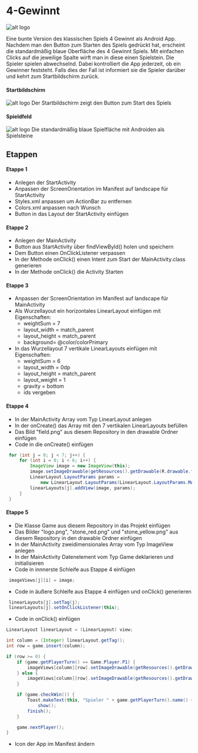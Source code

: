 # 4-Gewinnt

![alt logo](https://github.com/Lukas-Skywalker/4-Gewinnt/blob/master/4-Gewinnt%20Etappe%205/app/src/main/res/drawable/logo.png)

Eine bunte Version des klassischen Spiels 4 Gewinnt als Android App. Nachdem man den Button zum Starten des Spiels gedrückt hat, erscheint die standardmäßig blaue Oberfläche des 4 Gewinnt Spiels. Mit einfachen Clicks auf die jeweilige Spalte wirft man in diese einen Spielstein. Die Spieler spielen abwechselnd. Dabei kontrolliert die App jederzeit, ob ein Gewinner feststeht. Falls dies der Fall ist informiert sie die Spieler darüber und kehrt zum Startbildschirm zurück.

#### Startbildschirm
![alt logo](https://github.com/Lukas-Skywalker/4-Gewinnt/blob/master/Screenshots/Startbildschirm.png) 
Der Startbildschirm zeigt den Button zum Start des Spiels

#### Spieldfeld
![alt logo](https://github.com/Lukas-Skywalker/4-Gewinnt/blob/master/Screenshots/Spielfeld.png)
Die standardmäßig blaue Spielfläche mit Androiden als Spielsteine




## Etappen
#### Etappe 1
 - Anlegen der StartActivity
 - Anpassen der ScreenOrientation im Manifest auf landscape für StartActivity
 - Styles.xml anpassen um ActionBar zu entfernen
 - Colors.xml anpassen nach Wunsch
 - Button in das Layout der StartActivity einfügen

#### Etappe 2
 - Anlegen der MainActivity
 - Button aus StartActivity über findViewById() holen und speichern
 - Dem Button einen OnClickListener verpassen
 - In der Methode onClick() einen Intent zum Start der MainActivity.class generieren
 - In der Methode onClick() die Activity Starten

#### Etappe 3
 - Anpassen der ScreenOrientation im Manifest auf landscape für MainActivity
 - Als Wurzellayout ein horizontales LinearLayout einfügen mit Eigenschaften:
   * weightSum = 7
   * layout_width = match_parent
   * layout_height = match_parent
   * background= @color/colorPrimary
 - In das Wurzellayout 7 vertikale LinearLayouts einfügen mit Eigenschaften:
   * weightSum = 6
   * layout_width = 0dp
   * layout_height = match_parent
   * layout_weight = 1
   * gravity = bottom
   * ids vergeben
   
#### Etappe 4
 - In der MainActivity Array vom Typ LinearLayout anlegen
 - In der onCreate() das Array mit den 7 vertikalen LinearLayouts befüllen
 - Das Bild "field.png" aus diesem Repository in den drawable Ordner einfügen
 - Code in die onCreate() einfügen
```java
 for (int j = 0; j < 7; j++) {
     for (int i = 0; i < 6; i++) {
         ImageView image = new ImageView(this);
         image.setImageDrawable(getResources().getDrawable(R.drawable.field));
         LinearLayout.LayoutParams params = 
             new LinearLayout.LayoutParams(LinearLayout.LayoutParams.MATCH_PARENT, 0, 1);
         linearLayouts[j].addView(image, params);
     }
 }
```
#### Etappe 5
 - Die Klasse Game aus diesem Repository in das Projekt einfügen
 - Das Bilder "logo.png", "stone_red.png" und "stone_yellow.png" aus diesem Repository in den drawable Ordner einfügen 
 - In der MainActivity zweidimensionales Array vom Typ ImageView anlegen
 - In der MainActivity Datenelement vom Typ Game deklarieren und initialisieren
 - Code in innnerste Schleife aus Etappe 4 einfügen
```java
 imageViews[j][i] = image;
```
 - Code in äußere Schleife aus Etappe 4 einfügen und onClick() generieren
```java
 linearLayouts[j].setTag(j);
 linearLayouts[j].setOnClickListener(this);
```
 - Code in onClick() einfügen
 ```java
 LinearLayout linearLayout = (LinearLayout) view;
 
 int column = (Integer) linearLayout.getTag();
 int row = game.insert(column);
 
 if (row >= 0) {
     if (game.getPlayerTurn() == Game.Player.P1) {
         imageViews[column][row].setImageDrawable(getResources().getDrawable(R.drawable.stone_red));
     } else {
         imageViews[column][row].setImageDrawable(getResources().getDrawable(R.drawable.stone_yellow));
     }
 
     if (game.checkWin()) {
         Toast.makeText(this, "Spieler " + game.getPlayerTurn().name() + " hat gewonnen", Toast.LENGTH_LONG).
             show();
         finish();
     }
 
     game.nextPlayer();
 }
```
 - Icon der App im Manifest ändern

